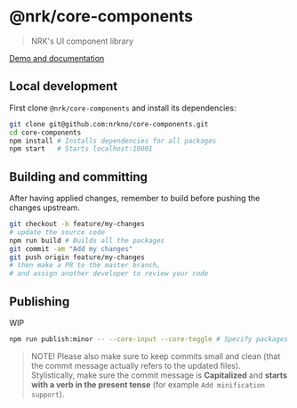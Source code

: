 # @nrk/core-components

> NRK's UI component library

[Demo and documentation](https://static.nrk.no/core-components/latest/)

## Local development
First clone `@nrk/core-components` and install its dependencies:

```bash
git clone git@github.com:nrkno/core-components.git
cd core-components
npm install # Installs dependencies for all packages
npm start   # Starts localhost:10001
```

## Building and committing
After having applied changes, remember to build before pushing the changes upstream.

```bash
git checkout -b feature/my-changes
# update the source code
npm run build # Builds all the packages
git commit -am "Add my changes"
git push origin feature/my-changes
# then make a PR to the master branch,
# and assign another developer to review your code
```

## Publishing

WIP
```bash
npm run publish:minor -- --core-input --core-toggle # Specify packages to publish
```

> NOTE! Please also make sure to keep commits small and clean (that the commit message actually refers to the updated files).  
> Stylistically, make sure the commit message is **Capitalized** and **starts with a verb in the present tense** (for example `Add minification support`).
